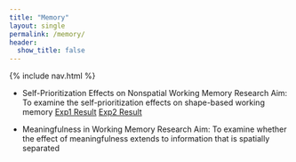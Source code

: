 ```yaml
---
title: "Memory"
layout: single
permalink: /memory/
header:
  show_title: false
---
```

{% include nav.html %}

- Self-Prioritization Effects on Nonspatial Working Memory 
Research Aim: To examine the self-prioritization effects on shape-based working memory
[Exp1 Result](../_data/analyzeSPE8VCS1.html)
[Exp2 Result](../_data/analyzeSPE8VCS2.html)

- Meaningfulness in Working Memory
Research Aim: To examine whether the effect of meaningfulness extends to information that is spatially separated

